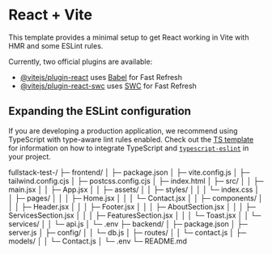 # React + Vite

This template provides a minimal setup to get React working in Vite with HMR and some ESLint rules.

Currently, two official plugins are available:

- [@vitejs/plugin-react](https://github.com/vitejs/vite-plugin-react/blob/main/packages/plugin-react) uses [Babel](https://babeljs.io/) for Fast Refresh
- [@vitejs/plugin-react-swc](https://github.com/vitejs/vite-plugin-react/blob/main/packages/plugin-react-swc) uses [SWC](https://swc.rs/) for Fast Refresh

## Expanding the ESLint configuration

If you are developing a production application, we recommend using TypeScript with type-aware lint rules enabled. Check out the [TS template](https://github.com/vitejs/vite/tree/main/packages/create-vite/template-react-ts) for information on how to integrate TypeScript and [`typescript-eslint`](https://typescript-eslint.io) in your project.





























fullstack-test-<yourID>/
├─ frontend/
│  ├─ package.json
│  ├─ vite.config.js
│  ├─ tailwind.config.cjs
│  ├─ postcss.config.cjs
│  ├─ index.html
│  ├─ src/
│  │  ├─ main.jsx
│  │  ├─ App.jsx
│  │  ├─ assets/
│  │  ├─ styles/
│  │  │  └─ index.css
│  │  ├─ pages/
│  │  │  ├─ Home.jsx
│  │  │  └─ Contact.jsx
│  │  ├─ components/
│  │  │  ├─ Header.jsx
│  │  │  ├─ Footer.jsx
│  │  │  ├─ AboutSection.jsx
│  │  │  ├─ ServicesSection.jsx
│  │  │  ├─ FeaturesSection.jsx
│  │  │  └─ Toast.jsx
│  │  └─ services/
│  │     └─ api.js
│  └─ .env
├─ backend/
│  ├─ package.json
│  ├─ server.js
│  ├─ config/
│  │  └─ db.js
│  ├─ routes/
│  │  └─ contact.js
│  ├─ models/
│  │  └─ Contact.js
│  └─ .env
└─ README.md




